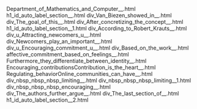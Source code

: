 Department_of_Mathematics_and_Computer__.html
h1_id_auto_label_section__.html
div_Van_Biezen_showed_in__.html
div_The_goal_of_this__.html
div_After_concretizing_the_concept__.html
h1_id_auto_label_section__1.html
div_According_to_Robert_Krauts__.html
div_u_Attracting_newcomers_u__.html
div_Newcomers_play_an_important__.html
div_u_Encouraging_commitment_u__.html
div_Based_on_the_work__.html
affective_commitment_based_on_feelings__.html
Furthermore_they_differentiate_between_identity__.html
Encouraging_contributionsContribution_is_the_heart__.html
Regulating_behaviorOnline_communities_can_have__.html
div_nbsp_nbsp_nbsp_limiting__.html
div_nbsp_nbsp_nbsp_limiting__1.html
div_nbsp_nbsp_nbsp_encouraging__.html
div_The_authors_further_argue__.html
div_The_last_section_of__.html
h1_id_auto_label_section__2.html